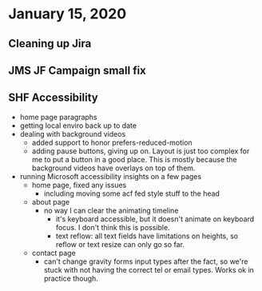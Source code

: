 # January 15, 2020

## Cleaning up Jira

## JMS JF Campaign small fix

## SHF Accessibility
- home page paragraphs
- getting local enviro back up to date
- dealing with background videos
	- added support to honor prefers-reduced-motion
	- adding pause buttons, giving up on. Layout is just too complex for me to put a button in a good place. This is mostly because the background videos have overlays on top of them. 
- running Microsoft accessibility insights on a few pages
	- home page, fixed any issues
		- including moving some acf fed style stuff to the head
	- about page
		- no way I can clear the animating timeline
			- it's keyboard accessible, but it doesn't animate on keyboard focus. I don't think this is possible. 
			- text reflow: all text fields have limitations on heights, so reflow or text resize can only go so far. 
	- contact page
		- can't change gravity forms input types after the fact, so we're stuck with not having the correct tel or email types. Works ok in practice though. 
